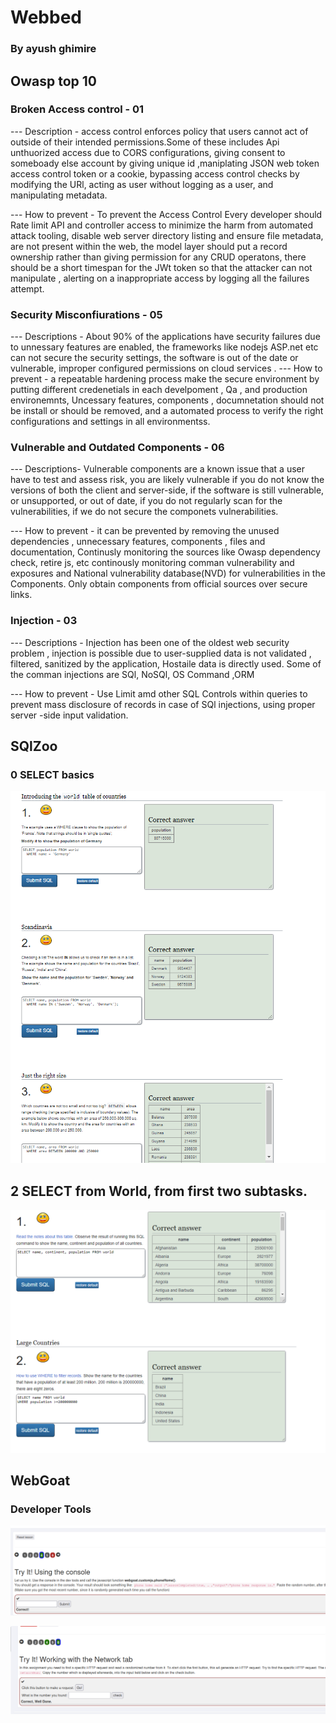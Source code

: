 # Webbed 
### By ayush ghimire


## Owasp top 10

### Broken Access control - 01
--- Description - access control enforces policy that users cannot act of outside of their intended permissions.Some of these includes Api unthuorized access due to CORS configurations, giving consent to someboady else account by giving unique id ,maniplating JSON web token access control token or a cookie, bypassing access control checks by modifying the URl, acting as user without logging as a user, and manipulating metadata.

--- How to prevent - To prevent the Access Control Every developer should Rate limit API and controller access to minimize the harm from automated attack tooling, disable web server directory listing and ensure file metadata, are not present within the web, the model layer should put a record ownership rather than giving permission for any CRUD operatons, there should be a short timespan for the JWt token so that the attacker can not manipulate , alerting on a inappropriate access by logging all the failures attempt.


### Security Misconfiurations - 05
---  Descriptions - About 90% of the applications have security failures due to unnessary features are enabled, the frameworks like nodejs  ASP.net etc can not secure the security settings, the software is out of the date or vulnerable, improper configured permissions on cloud services .
--- How to prevent - a repeatable hardening process make the secure environment by putting different credenetials in each develpoment , Qa , and production environemnts, Uncessary features, components , documnetation should not be install or should be removed, and a automated process to verify the right configurations and settings in all environmentss.

### Vulnerable and Outdated Components - 06
--- Descriptions- Vulnerable components are a known issue that a user have to test and assess risk, you are likely vulnerable if you do not know the versions of both the client and server-side, if the software is still vulnerable, or unsupported, or out of date, if you do not regularly scan for the vulnerabilities, if we do not secure the componets vulnerabilities. 

--- How to prevent - it can be prevented by removing the unused dependencies , unnecessary features, components , files and documentation, Continusly monitoring the sources like Owasp dependency check, retire js, etc continously monitoring comman vulnerability and exposures and National vulnerability database(NVD) for vulnerabilities in the Components. Only obtain components from official sources over secure links. 

### Injection - 03
--- Descriptions - Injection has been one of the oldest web security problem , injection is possible due to user-supplied data is not validated , filtered, sanitized by the application, Hostaile data is directly used. Some of the comman injections are SQl, NoSQl, OS Command ,ORM

--- How to prevent - Use Limit amd other SQL Controls within queries to prevent mass disclosure of records in case of SQl injections, using proper server -side input validation.


## SQlZoo
### 0 SELECT basics

![Screenshot](SQL_problem_Solved.png)

## 2 SELECT from World, from first two subtasks.

![Screenshot](SQL_level_2.1.png)


## WebGoat



###  Developer Tools 

![Screeshot](webgoat_develpoer_tools_1.png)

![Screeshot](webgoat_develpoer_tools_2.png)





